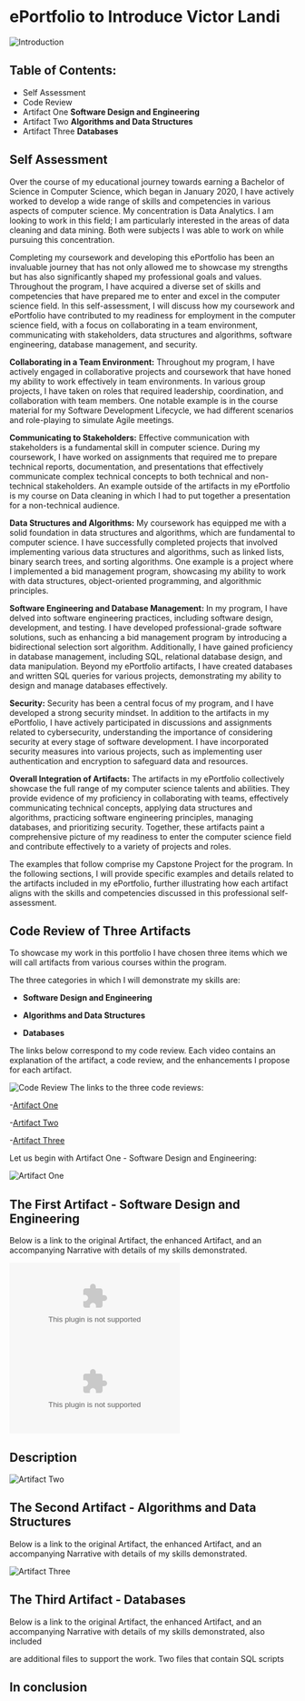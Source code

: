# ePortfolio to Introduce Victor Landi

![Introduction](/assets/img/annie-spratt-dWYU3i-mqEo-unsplash.jpg)

## Table of Contents:
- Self Assessment
- Code Review
- Artifact One **Software Design and Engineering**
- Artifact Two **Algorithms and Data Structures**
- Artifact Three **Databases**
##  Self Assessment
Over the course of my educational journey towards earning a Bachelor of Science in Computer Science, which began in January 2020, I have actively worked to develop a wide range of skills and competencies in various aspects of computer science. My concentration is Data Analytics. I am looking to work in this field; I am particularly interested in the areas of data cleaning and data mining. Both were subjects I was able to work on while pursuing this concentration. 

 Completing my coursework and developing this ePortfolio has been an invaluable journey that has not only allowed me to showcase my strengths but has also significantly shaped my professional goals and values. Throughout the program, I have acquired a diverse set of skills and competencies that have prepared me to enter and excel in the computer science field. In this self-assessment, I will discuss how my coursework and ePortfolio have contributed to my readiness for employment in the computer science field, with a focus on collaborating in a team environment, communicating with stakeholders, data structures and algorithms, software engineering, database management, and security.

**Collaborating in a Team Environment:**
         Throughout my program, I have actively engaged in collaborative projects and coursework that have honed my ability to work effectively in team environments. In various group projects, I have taken on roles that required leadership, coordination, and collaboration with team members. One notable example is in the course material for my Software Development Lifecycle, we had different scenarios and role-playing to simulate Agile meetings.

**Communicating to Stakeholders:**
         Effective communication with stakeholders is a fundamental skill in computer science. During my coursework, I have worked on assignments that required me to prepare technical reports, documentation, and presentations that effectively communicate complex technical concepts to both technical and non-technical stakeholders. An example outside of the artifacts in my ePortfolio is my course on Data cleaning in which I had to put together a presentation for a non-technical audience.

**Data Structures and Algorithms:**
         My coursework has equipped me with a solid foundation in data structures and algorithms, which are fundamental to computer science. I have successfully completed projects that involved implementing various data structures and algorithms, such as linked lists, binary search trees, and sorting algorithms. One example is a project where I implemented a bid management program, showcasing my ability to work with data structures, object-oriented programming, and algorithmic principles.

**Software Engineering and Database Management:**
         In my program, I have delved into software engineering practices, including software design, development, and testing. I have developed professional-grade software solutions, such as enhancing a bid management program by introducing a bidirectional selection sort algorithm. Additionally, I have gained proficiency in database management, including SQL, relational database design, and data manipulation. Beyond my ePortfolio artifacts, I have created databases and written SQL queries for various projects, demonstrating my ability to design and manage databases effectively.

**Security:**
         Security has been a central focus of my program, and I have developed a strong security mindset. In addition to the artifacts in my ePortfolio, I have actively participated in discussions and assignments related to cybersecurity, understanding the importance of considering security at every stage of software development. I have incorporated security measures into various projects, such as implementing user authentication and encryption to safeguard data and resources.

**Overall Integration of Artifacts:**
         The artifacts in my ePortfolio collectively showcase the full range of my computer science talents and abilities. They provide evidence of my proficiency in collaborating with teams, effectively communicating technical concepts, applying data structures and algorithms, practicing software engineering principles, managing databases, and prioritizing security. Together, these artifacts paint a comprehensive picture of my readiness to enter the computer science field and contribute effectively to a variety of projects and roles.

The examples that follow comprise my Capstone Project for the program. In the following sections, I will provide specific examples and details related 
to the artifacts included in my ePortfolio, further illustrating how each artifact aligns with the skills and competencies discussed in this professional self-assessment.

## Code Review of Three Artifacts

To showcase my work in this portfolio I have chosen three items which we will call artifacts from various courses within the program.

The three categories in which I will demonstrate my skills are:

- **Software Design and Engineering**

- **Algorithms and Data Structures**

- **Databases**

The links below correspond to my code review. Each video contains an explanation of the artifact,
a code review, and the enhancements I propose for each artifact. 

![Code Review](/assets/img/jason-goodman-Oalh2MojUuk-unsplash.jpg)
The links to the three code reviews:

-[Artifact One](https://youtu.be/4n3DoIpqtC4)

-[Artifact Two](https://youtu.be/8b6zVVGQ_Vg)

-[Artifact Three](https://youtu.be/Qle14z4Gb1A)

Let us begin with Artifact One - Software Design and Engineering:


![Artifact One](/assets/img/clement-helardot-95YRwf6CNw8-unsplash.jpg)

## The First Artifact - Software Design and Engineering

Below is a link to the original Artifact, the enhanced Artifact, and an accompanying Narrative with details of my skills demonstrated. 

![Artifact One](https://github.com/Vice25/Vice25.github.io/blob/main/Artifact%20One.zip)
![Artifact One Narrative](https://github.com/Vice25/Vice25.github.io/blob/main/Artifact%20One%20Narrative.docx)

## Description
![Artifact Two](assets/img/mimi-thian-ZKBzlifgkgw-unsplash.jpg)


## The Second Artifact -  Algorithms and Data Structures

Below is a link to the original Artifact, the enhanced Artifact, and an accompanying Narrative with details of my skills demonstrated.



![Artifact Three](assets/img/gabriel-heinzer-g5jpH62pwes-unsplash.jpg)

## The Third Artifact - Databases

Below is a link to the original Artifact, the enhanced Artifact, and an accompanying Narrative with details of my skills demonstrated, also included

are additional files to support the work. Two files that contain SQL scripts



## In conclusion

 
 

                                                 
              

                                                    
